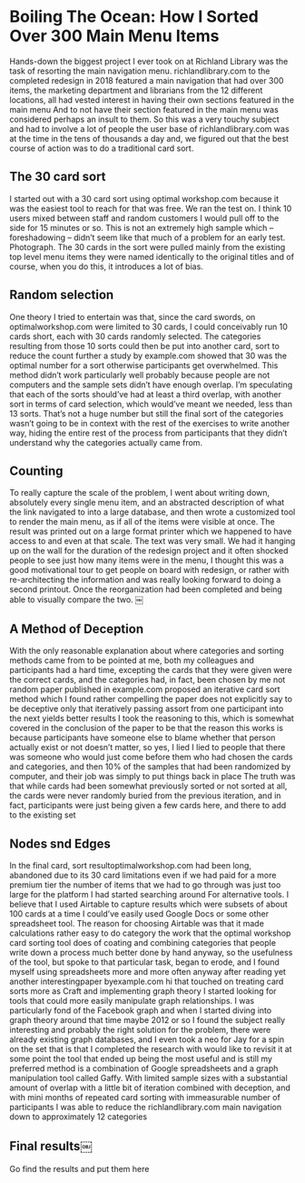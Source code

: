 # Boiling The Ocean: How I Sorted Over 300 Main Menu Items
Hands-down the biggest project I ever took on at Richland Library was the task of resorting the main navigation menu. richlandlibrary.com to the completed redesign in 2018 featured a main navigation that had over 300 items, the marketing department and librarians from the 12 different locations, all had vested interest in having their own sections featured in the main menu And to not have their section featured in the main menu was considered perhaps an insult to them. So this was a very touchy subject and had to involve a lot of people the user base of richlandlibrary.com was at the time in the tens of thousands a day and, we figured out that the best course of action was to do a traditional card sort.
## The 30 card sort
I started out with a 30 card sort using optimal workshop.com because it was the easiest tool to reach for that was free. We ran the test on. I think 10 users mixed between staff and random customers I would pull off to the side for 15 minutes or so. This is not an extremely high sample which – foreshadowing – didn’t seem like that much of a problem for an early test.
Photograph.
The 30 cards in the sort were pulled mainly from the existing top level menu items they were named identically to the original titles and of course, when you do this, it introduces a lot of bias. 
## Random selection
One theory I tried to entertain was that, since the card swords, on optimalworkshop.com were limited to 30 cards, I could conceivably run 10 cards short, each with 30 cards randomly selected. The categories resulting from those 10 sorts could then be put into another card, sort to reduce the count further a study by example.com showed that 30 was the optimal number for a sort otherwise participants get overwhelmed. This method didn’t work particularly well probably because people are not computers and the sample sets didn’t have enough overlap. I’m speculating that each of the sorts should’ve had at least a third overlap, with another sort in terms of card selection, which would’ve meant we needed, less than 13 sorts. That’s not a huge number but still the final sort of the categories wasn’t going to be in context with the rest of the exercises to write another way, hiding the entire rest of the process from participants that they didn’t understand why the categories actually came from. 
## Counting
To really capture the scale of the problem, I went about writing down, absolutely every single menu item, and an abstracted description of what the link navigated to into a large database, and then wrote a customized tool to render the main menu, as if all of the items were visible at once. The result was printed out on a large format printer which we happened to have access to and even at that scale. The text was very small. We had it hanging up on the wall for the duration of the redesign project and it often shocked people to see just how many items were in the menu, I thought this was a good motivational tour to get people on board with redesign, or rather with re-architecting the information and was really looking forward to doing a second printout. Once the reorganization had been completed and being able to visually compare the two. ￼
## A Method of Deception
With the only reasonable explanation about where categories and sorting methods came from to be pointed at me, both my colleagues and participants had a hard time, excepting the cards that they were given were the correct cards, and the categories had, in fact, been chosen by me not random paper published in example.com proposed an iterative card sort method which I found rather compelling the paper does not explicitly say to be deceptive only that iteratively passing assort from one participant into the next yields better results I took the reasoning to this, which is somewhat covered in the conclusion of the paper to be that the reason this works is because participants have someone else to blame whether that person actually exist or not doesn’t matter, so yes, I lied I lied to people that there was someone who would just come before them who had chosen the cards and categories, and then 10% of the samples that had been randomized by computer, and their job was simply to put things back in place The truth was that while cards had been somewhat previously sorted or not sorted at all, the cards were never randomly buried from the previous iteration, and in fact, participants were just being given a few cards here, and there to add to the existing set
## Nodes snd Edges
In the final card, sort resultoptimalworkshop.com had been long, abandoned due to its 30 card limitations even if we had paid for a more premium tier the number of items that we had to go through was just too large for the platform I had started searching around For alternative tools. I believe that I used Airtable to capture results which were subsets of about 100 cards at a time I could’ve easily used Google Docs or some other spreadsheet tool. The reason for choosing Airtable was that it made calculations rather easy to do category the work that the optimal workshop card sorting tool does of coating and combining categories that people write down a process much better done by hand anyway, so the usefulness of the tool, but spoke to that particular task, began to erode, and I found myself using spreadsheets more and more often anyway after reading yet another interestingpaper byexample.com hi that touched on treating card sorts more as Craft and implementing graph theory I started looking for tools that could more easily manipulate graph relationships. I was particularly fond of the Facebook graph and when I started diving into graph theory around that time maybe 2012 or so I found the subject really interesting and probably the right solution for the problem, there were already existing graph databases, and I even took a neo for Jay for a spin on the set that is that I completed the research with would like to revisit it at some point the tool that ended up being the most useful and is still my preferred method is a combination of Google spreadsheets and a graph manipulation tool called Gaffy. With limited sample sizes with a substantial amount of overlap with a little bit of iteration combined with deception, and with mini months of repeated card sorting with immeasurable number of participants I was able to reduce the richlandlibrary.com main navigation down to approximately 12 categories
## Final results￼
Go find the results and put them here